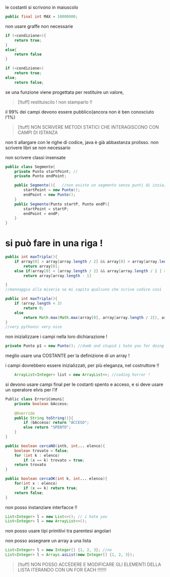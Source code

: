 
le costanti si scrivono in maiuscolo
```java
public final int MAX = 10000000;
```

non usare graffe non necessarie
```java
if (<condizione>){
	return true;
}
else{
	return false
}

if (<condizione>)
	return true;
else;
	return false;
```

se una funzione viene progettata per restituire un valore, 
>[!tuff] restituiscilo ! non stamparlo !!

il 99% dei campi devono essere pubblico(ancora non è ben conosciuto l’1%)

>[!tuff] NON SCRIVERE METODI STATICI CHE INTERAGISCONO CON CAMPI DI ISTANZA

non ti allargare con le righe di codice, java è già abbastanza prolisso. non scrivere libri se non necessario

non scrivere classi insensate
```java
public class Segmento{
	private Punto startPoint; //
	private Punto endPoint;

	public Segmento(){   //non esiste un segmento senza punti di inzio/fine, ne punti senza coordinate
		startPoint = new Punto();
		endPoint = new Punto();
	}
	public Segmento(Punto startP, Punto endP){
		startPoint = startP;
		endPoint = endP;
	}
}
```

# si può fare in una riga !
```java
public int maxTripla(){
	if array[0] > array[array.length / 2] && array[0] > array[array.length - 1])
		return array[0];
	else if(array[0] < [array.length / 2] && array[array.length / 2 ] > array[length - 1])
		return array[array.length - 1]

}
//mannaggia alla miseria se mi capita qualcuno che scrive codice così
```

```java
public int maxTripla(){
	if (array.length < 3)
		return 0;
	else 
		return Math.max(Math.max(array[0], array[array.length / 2]), array[array.length - 1])
}
//very pythonic very nice
```

non inizializzare i campi nella loro dichiarazione !
```java
private Punto p1 = new Punto(); //dumb and stupid i hate you for doing this
```

meglio usare una COSTANTE per la definizione di un array !

i campi dovrebbero essere inizializzati, per più eleganza, nel costruttore !!
```java
	ArrayList<Integer> list = new ArrayList<>; //coding horror !
```


si devono usare campi final per le costanti spento e acceso, e si deve usare un operatore elvis per l’if
```java
Public class ErroriComuni{
	private boolean bAcceso;
	
	@Override
	public String toString()}{
		if (bAcceso) return "ACCESO";
		else return "SPENTO";
	}
}
```

```java
public boolean cercaNO(intk, int... elenco){
	boolean trovato = false;
	for (int k : elenco)
		if (x == k) trovato = true;
	return trovato
}

public boolean cercaOK(int k, int... elenco){
	for(int x : elenco)
		if (x == k) return true;
	return false;
}
```

non posso instanziare interfacce !!
```java
List<Integer> l = new List<>(); // i hate you
List<Integer> l = new ArrayList<>();
```

non posso usare tipi primitivi tra parentesi angolari

non posso assegnare un array a una lista 
```java
List<Integer> l = new Integer[] {1, 2, 3}; //no
List<Integer> l = Arrays.asList(new Integer[] {1, 2, 3});
```

>[!tuff] NON POSSO ACCEDERE E MODIFICARE GLI ELEMENTI DELLA LISTA ITERANDO CON UN FOR EACH !!!!!!!